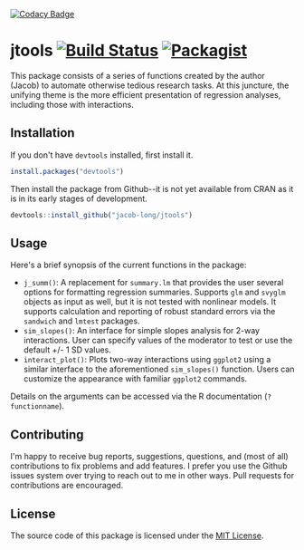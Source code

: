 
[![Codacy Badge](https://api.codacy.com/project/badge/Grade/a6147d8fe07f4daaa07c0553d10fdbd7)](https://www.codacy.com/app/jlongrc/jtools?utm_source=github.com&utm_medium=referral&utm_content=jacob-long/jtools&utm_campaign=badger)
# jtools [![Build Status](https://travis-ci.org/jacob-long/jtools.svg?branch=master)](https://travis-ci.org/jacob-long/jtools) [![Packagist](https://img.shields.io/badge/license-MIT-blue.svg?style=flat)](https://opensource.org/licenses/MIT)

This package consists of a series of functions created by the author (Jacob) to automate otherwise tedious research tasks. At this juncture, the unifying theme is the more efficient presentation of regression analyses, including those with interactions.

## Installation

If you don't have `devtools` installed, first install it.

```r
install.packages("devtools")
```

Then install the package from Github--it is not yet available from CRAN as it is in its early stages of development.

```r
devtools::install_github("jacob-long/jtools")
```

## Usage

Here's a brief synopsis of the current functions in the package:

* `j_summ()`: A replacement for `summary.lm` that provides the user several options for formatting regression summaries. Supports `glm` and `svyglm` objects as input as well, but it is not tested with nonlinear models. It supports calculation and reporting of robust standard errors via the `sandwich` and `lmtest` packages.
* `sim_slopes()`: An interface for simple slopes analysis for 2-way interactions. User can specify values of the moderator to test or use the default +/- 1 SD values.
* `interact_plot()`: Plots two-way interactions using `ggplot2` using a similar interface to the aforementioned `sim_slopes()` function. Users can customize the appearance with familiar `ggplot2` commands.

Details on the arguments can be accessed via the R documentation (`?functionname`).

## Contributing

I'm happy to receive bug reports, suggestions, questions, and (most of all) contributions to fix problems and add features. I prefer you use the Github issues system over trying to reach out to me in other ways. Pull requests for contributions are encouraged.

## License

The source code of this package is licensed under the [MIT License](http://opensource.org/licenses/mit-license.php).
